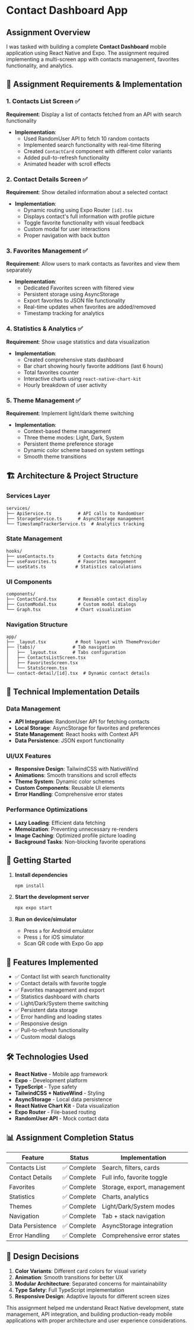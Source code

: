 # Contact Dashboard App

## Assignment Overview

I was tasked with building a complete **Contact Dashboard** mobile application using React Native and Expo. The assignment required implementing a multi-screen app with contacts management, favorites functionality, and analytics.

## 🎯 Assignment Requirements & Implementation

### 1. **Contacts List Screen** ✅

**Requirement**: Display a list of contacts fetched from an API with search functionality

- **Implementation**:
  - Used RandomUser API to fetch 10 random contacts
  - Implemented search functionality with real-time filtering
  - Created `ContactCard` component with different color variants
  - Added pull-to-refresh functionality
  - Animated header with scroll effects

### 2. **Contact Details Screen** ✅

**Requirement**: Show detailed information about a selected contact

- **Implementation**:
  - Dynamic routing using Expo Router `[id].tsx`
  - Displays contact's full information with profile picture
  - Toggle favorite functionality with visual feedback
  - Custom modal for user interactions
  - Proper navigation with back button

### 3. **Favorites Management** ✅

**Requirement**: Allow users to mark contacts as favorites and view them separately

- **Implementation**:
  - Dedicated Favorites screen with filtered view
  - Persistent storage using AsyncStorage
  - Export favorites to JSON file functionality
  - Real-time updates when favorites are added/removed
  - Timestamp tracking for analytics

### 4. **Statistics & Analytics** ✅

**Requirement**: Show usage statistics and data visualization

- **Implementation**:
  - Created comprehensive stats dashboard
  - Bar chart showing hourly favorite additions (last 6 hours)
  - Total favorites counter
  - Interactive charts using `react-native-chart-kit`
  - Hourly breakdown of user activity

### 5. **Theme Management** ✅

**Requirement**: Implement light/dark theme switching

- **Implementation**:
  - Context-based theme management
  - Three theme modes: Light, Dark, System
  - Persistent theme preference storage
  - Dynamic color scheme based on system settings
  - Smooth theme transitions

## 🏗️ Architecture & Project Structure

### **Services Layer**

```
services/
├── ApiService.ts          # API calls to RandomUser
├── StorageService.ts      # AsyncStorage management
└── TimestampTrackerService.ts  # Analytics tracking
```

### **State Management**

```
hooks/
├── useContacts.ts         # Contacts data fetching
├── useFavorites.ts        # Favorites management
└── useStats.ts           # Statistics calculations
```

### **UI Components**

```
components/
├── ContactCard.tsx        # Reusable contact display
├── CustomModal.tsx        # Custom modal dialogs
└── Graph.tsx             # Chart visualization
```

### **Navigation Structure**

```
app/
├── _layout.tsx           # Root layout with ThemeProvider
├── (tabs)/              # Tab navigation
│   ├── _layout.tsx      # Tabs configuration
│   ├── ContactsListScreen.tsx
│   ├── FavoritesScreen.tsx
│   └── StatsScreen.tsx
└── contact-detail/[id].tsx  # Dynamic contact details
```

## 🔧 Technical Implementation Details

### **Data Management**

- **API Integration**: RandomUser API for fetching contacts
- **Local Storage**: AsyncStorage for favorites and preferences
- **State Management**: React hooks with Context API
- **Data Persistence**: JSON export functionality

### **UI/UX Features**

- **Responsive Design**: TailwindCSS with NativeWind
- **Animations**: Smooth transitions and scroll effects
- **Theme System**: Dynamic color schemes
- **Custom Components**: Reusable UI elements
- **Error Handling**: Comprehensive error states

### **Performance Optimizations**

- **Lazy Loading**: Efficient data fetching
- **Memoization**: Preventing unnecessary re-renders
- **Image Caching**: Optimized profile picture loading
- **Background Tasks**: Non-blocking favorite operations

## 🚀 Getting Started

1. **Install dependencies**

   ```bash
   npm install
   ```

2. **Start the development server**

   ```bash
   npx expo start
   ```

3. **Run on device/simulator**
   - Press `a` for Android emulator
   - Press `i` for iOS simulator
   - Scan QR code with Expo Go app

## 📱 Features Implemented

- ✅ Contact list with search functionality
- ✅ Contact details with favorite toggle
- ✅ Favorites management and export
- ✅ Statistics dashboard with charts
- ✅ Light/Dark/System theme switching
- ✅ Persistent data storage
- ✅ Error handling and loading states
- ✅ Responsive design
- ✅ Pull-to-refresh functionality
- ✅ Custom modal dialogs

## 🛠️ Technologies Used

- **React Native** - Mobile app framework
- **Expo** - Development platform
- **TypeScript** - Type safety
- **TailwindCSS + NativeWind** - Styling
- **AsyncStorage** - Local data persistence
- **React Native Chart Kit** - Data visualization
- **Expo Router** - File-based routing
- **RandomUser API** - Mock contact data

## 📊 Assignment Completion Status

| Feature          | Status      | Implementation              |
| ---------------- | ----------- | --------------------------- |
| Contacts List    | ✅ Complete | Search, filters, cards      |
| Contact Details  | ✅ Complete | Full info, favorite toggle  |
| Favorites        | ✅ Complete | Storage, export, management |
| Statistics       | ✅ Complete | Charts, analytics           |
| Themes           | ✅ Complete | Light/Dark/System modes     |
| Navigation       | ✅ Complete | Tab + stack navigation      |
| Data Persistence | ✅ Complete | AsyncStorage integration    |
| Error Handling   | ✅ Complete | Comprehensive error states  |

## 🎨 Design Decisions

1. **Color Variants**: Different card colors for visual variety
2. **Animation**: Smooth transitions for better UX
3. **Modular Architecture**: Separated concerns for maintainability
4. **Type Safety**: Full TypeScript implementation
5. **Responsive Design**: Adaptive layouts for different screen sizes

This assignment helped me understand React Native development, state management, API integration, and building production-ready mobile applications with proper architecture and user experience considerations.
